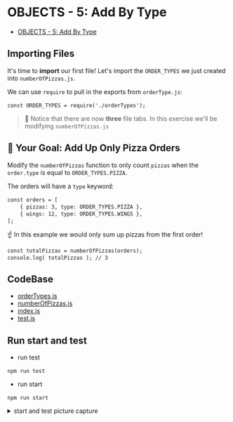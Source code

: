 #   OBJECTS - 5: Add By Type

-   [OBJECTS - 5: Add By Type](https://university.alchemy.com/course/js/sc/5d955d0e09d5ed335cbf098b/stage/5d9d037109d5ed335cbf09b5)

##  Importing Files

It's time to **import** our first file! Let's import the `ORDER_TYPES` we just created into `numberOfPizzas.js`.

We can use `require` to pull in the exports from `orderType.js`:

```
const ORDER_TYPES = require('./orderTypes');
```

>   👀 Notice that there are now **three** file tabs. In this exercise we'll be modifying `numberOfPizzas.js`

##  🏁 Your Goal: Add Up Only Pizza Orders

Modify the `numberOfPizzas` function to only count `pizzas` when the `order.type` is equal to `ORDER_TYPES.PIZZA`.

The orders will have a `type` keyword:

```
const orders = [
    { pizzas: 3, type: ORDER_TYPES.PIZZA },
    { wings: 12, type: ORDER_TYPES.WINGS },
];
```

☝️ In this example we would only sum up pizzas from the first order!

```
const totalPizzas = numberOfPizzas(orders);
console.log( totalPizzas ); // 3
```

## CodeBase

-   [orderTypes.js](orderTypes.js)
-   [numberOfPizzas.js](numberOfPizzas.js)
-   [index.js](index.js)
-   [test.js](test.js)

## Run start and test

- run test
```
npm run test
```

- run start
```
npm run start
```

<details>
  <summary> start and test picture capture </summary>

---

<p align="center" ><img src="../../imgs/JS_Objects_5_Add-By-Type.png" width="60%" >  </p>

---

</details>

